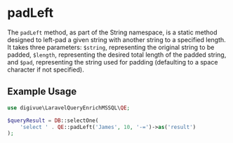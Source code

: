 # padLeft

The `padLeft` method, as part of the String namespace, is a static method designed to left-pad a given string with
another string to a specified length. It takes three parameters: `$string`, representing the original string to be
padded, `$length`, representing the desired total length of the padded string, and `$pad`, representing the string used
for padding (defaulting to a space character if not specified).

## Example Usage

```php
use digivue\LaravelQueryEnrichMSSQL\QE;

$queryResult = DB::selectOne(
    'select ' . QE::padLeft('James', 10, '-=')->as('result')
);
```